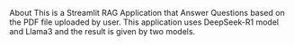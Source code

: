 About
This is a Streamlit RAG Application that Answer Questions based on the PDF file uploaded by user. This application uses DeepSeek-R1 model and Llama3 and the result is given by two models.
